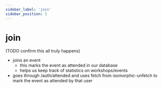 ```yaml
---
sidebar_label: 'join'
sidebar_position: 3
---
```

# join

(TODO confirm this all truly happens)
* joins an event
    - this marks the event as attended in our database
    - helps us keep track of statistics on workshops/events
* goes through /auth/attended and uses fetch from isomorphic-unfetch to mark the event as attended by that user
